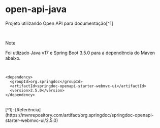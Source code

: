# open-api-java
Projeto utilizando Open API para documentação[^1]

<br>

> [!NOTE]
> Foi utlizado Java v17 e Spring Boot 3.5.0 para a dependência do Maven abaixo.

<br>

```maven
<dependency>
  <groupId>org.springdoc</groupId>
  <artifactId>springdoc-openapi-starter-webmvc-ui</artifactId>
  <version>2.5.0</version>
</dependency>
```
<br>
[^1]: [Referência](https://mvnrepository.com/artifact/org.springdoc/springdoc-openapi-starter-webmvc-ui/2.5.0)


